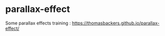 # parallax-effect

Some parallax effects training : https://thomasbackers.github.io/parallax-effect/